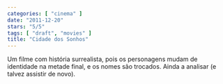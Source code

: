 ```yaml
---
categories: [ "cinema" ]
date: "2011-12-20"
stars: "5/5"
tags: [ "draft", "movies" ]
title: "Cidade dos Sonhos"
---
```

Um filme com história surrealista, pois os personagens mudam de identidade na metade final, e os nomes são trocados. Ainda a analisar (e talvez assistir de novo).


